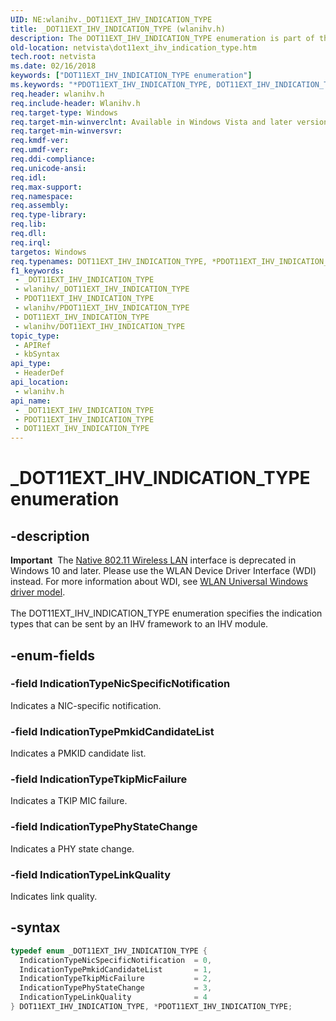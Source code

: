 ```yaml
---
UID: NE:wlanihv._DOT11EXT_IHV_INDICATION_TYPE
title: _DOT11EXT_IHV_INDICATION_TYPE (wlanihv.h)
description: The DOT11EXT_IHV_INDICATION_TYPE enumeration is part of the Native 802.11 Wireless LAN interface, which is deprecated for Windows 10 and later.
old-location: netvista\dot11ext_ihv_indication_type.htm
tech.root: netvista
ms.date: 02/16/2018
keywords: ["DOT11EXT_IHV_INDICATION_TYPE enumeration"]
ms.keywords: "*PDOT11EXT_IHV_INDICATION_TYPE, DOT11EXT_IHV_INDICATION_TYPE, DOT11EXT_IHV_INDICATION_TYPE enumeration [Network Drivers Starting with Windows Vista], IndicationTypeLinkQuality, IndicationTypeNicSpecificNotification, IndicationTypePhyStateChange, IndicationTypePmkidCandidateList, IndicationTypeTkipMicFailure, Native_802.11_data_types_57d8dd95-82d4-41e6-8ba3-b1ec5254b4b8.xml, PDOT11EXT_IHV_INDICATION_TYPE, PDOT11EXT_IHV_INDICATION_TYPE enumeration pointer [Network Drivers Starting with Windows Vista], _DOT11EXT_IHV_INDICATION_TYPE, netvista.dot11ext_ihv_indication_type, wlanihv/DOT11EXT_IHV_INDICATION_TYPE, wlanihv/IndicationTypeLinkQuality, wlanihv/IndicationTypeNicSpecificNotification, wlanihv/IndicationTypePhyStateChange, wlanihv/IndicationTypePmkidCandidateList, wlanihv/IndicationTypeTkipMicFailure, wlanihv/PDOT11EXT_IHV_INDICATION_TYPE"
req.header: wlanihv.h
req.include-header: Wlanihv.h
req.target-type: Windows
req.target-min-winverclnt: Available in Windows Vista and later versions of the Windows operating   systems.
req.target-min-winversvr: 
req.kmdf-ver: 
req.umdf-ver: 
req.ddi-compliance: 
req.unicode-ansi: 
req.idl: 
req.max-support: 
req.namespace: 
req.assembly: 
req.type-library: 
req.lib: 
req.dll: 
req.irql: 
targetos: Windows
req.typenames: DOT11EXT_IHV_INDICATION_TYPE, *PDOT11EXT_IHV_INDICATION_TYPE
f1_keywords:
 - _DOT11EXT_IHV_INDICATION_TYPE
 - wlanihv/_DOT11EXT_IHV_INDICATION_TYPE
 - PDOT11EXT_IHV_INDICATION_TYPE
 - wlanihv/PDOT11EXT_IHV_INDICATION_TYPE
 - DOT11EXT_IHV_INDICATION_TYPE
 - wlanihv/DOT11EXT_IHV_INDICATION_TYPE
topic_type:
 - APIRef
 - kbSyntax
api_type:
 - HeaderDef
api_location:
 - wlanihv.h
api_name:
 - _DOT11EXT_IHV_INDICATION_TYPE
 - PDOT11EXT_IHV_INDICATION_TYPE
 - DOT11EXT_IHV_INDICATION_TYPE
---
```


# _DOT11EXT_IHV_INDICATION_TYPE enumeration


## -description

<div class="alert"><b>Important</b>  The <a href="/previous-versions/windows/hardware/wireless/ff560689(v=vs.85)">Native 802.11 Wireless LAN</a> interface is deprecated in Windows 10 and later. Please use the WLAN Device Driver Interface (WDI) instead. For more information about WDI, see <a href="/windows-hardware/drivers/network/wifi-universal-driver-model">WLAN Universal Windows driver model</a>.</div><div> </div>The DOT11EXT_IHV_INDICATION_TYPE enumeration specifies the indication types that can be sent by an
  IHV framework to an IHV module.

## -enum-fields

### -field IndicationTypeNicSpecificNotification

Indicates a NIC-specific notification.

### -field IndicationTypePmkidCandidateList

Indicates a PMKID candidate list.

### -field IndicationTypeTkipMicFailure

Indicates a TKIP MIC failure.

### -field IndicationTypePhyStateChange

Indicates a PHY state change.

### -field IndicationTypeLinkQuality

Indicates link quality.

## -syntax

```cpp
typedef enum _DOT11EXT_IHV_INDICATION_TYPE {
  IndicationTypeNicSpecificNotification  = 0,
  IndicationTypePmkidCandidateList       = 1,
  IndicationTypeTkipMicFailure           = 2,
  IndicationTypePhyStateChange           = 3,
  IndicationTypeLinkQuality              = 4
} DOT11EXT_IHV_INDICATION_TYPE, *PDOT11EXT_IHV_INDICATION_TYPE;
```

